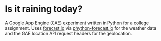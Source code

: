 Is it raining today?
===

A Google App Engine (GAE) experiment written in Python for a college assignment.
Uses [forecast.io](http://forecast.io) via
[phython-forecast.io](https://github.com/ZeevG/python-forcast.io) for the
weather data and the GAE location API request headers for the geolocation.
